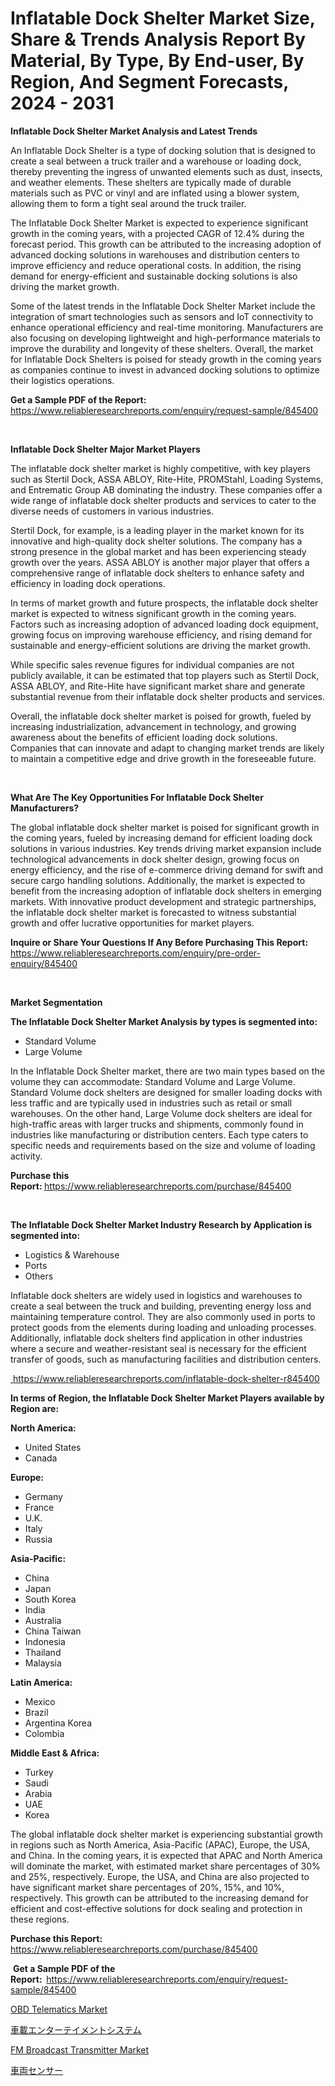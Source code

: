 <p><h1>Inflatable Dock Shelter Market Size, Share & Trends Analysis Report By Material, By Type, By End-user, By Region, And Segment Forecasts, 2024 - 2031</h1></p><p><strong>Inflatable Dock Shelter Market Analysis and Latest Trends</strong></p>
<p><p>An Inflatable Dock Shelter is a type of docking solution that is designed to create a seal between a truck trailer and a warehouse or loading dock, thereby preventing the ingress of unwanted elements such as dust, insects, and weather elements. These shelters are typically made of durable materials such as PVC or vinyl and are inflated using a blower system, allowing them to form a tight seal around the truck trailer.</p><p>The Inflatable Dock Shelter Market is expected to experience significant growth in the coming years, with a projected CAGR of 12.4% during the forecast period. This growth can be attributed to the increasing adoption of advanced docking solutions in warehouses and distribution centers to improve efficiency and reduce operational costs. In addition, the rising demand for energy-efficient and sustainable docking solutions is also driving the market growth.</p><p>Some of the latest trends in the Inflatable Dock Shelter Market include the integration of smart technologies such as sensors and IoT connectivity to enhance operational efficiency and real-time monitoring. Manufacturers are also focusing on developing lightweight and high-performance materials to improve the durability and longevity of these shelters. Overall, the market for Inflatable Dock Shelters is poised for steady growth in the coming years as companies continue to invest in advanced docking solutions to optimize their logistics operations.</p></p>
<p><strong>Get a Sample PDF of the Report:&nbsp;</strong> <a href="https://www.reliableresearchreports.com/enquiry/request-sample/845400">https://www.reliableresearchreports.com/enquiry/request-sample/845400</a></p>
<p>&nbsp;</p>
<p><strong>Inflatable Dock Shelter Major Market Players</strong></p>
<p><p>The inflatable dock shelter market is highly competitive, with key players such as Stertil Dock, ASSA ABLOY, Rite-Hite, PROMStahl, Loading Systems, and Entrematic Group AB dominating the industry. These companies offer a wide range of inflatable dock shelter products and services to cater to the diverse needs of customers in various industries.</p><p>Stertil Dock, for example, is a leading player in the market known for its innovative and high-quality dock shelter solutions. The company has a strong presence in the global market and has been experiencing steady growth over the years. ASSA ABLOY is another major player that offers a comprehensive range of inflatable dock shelters to enhance safety and efficiency in loading dock operations.</p><p>In terms of market growth and future prospects, the inflatable dock shelter market is expected to witness significant growth in the coming years. Factors such as increasing adoption of advanced loading dock equipment, growing focus on improving warehouse efficiency, and rising demand for sustainable and energy-efficient solutions are driving the market growth.</p><p>While specific sales revenue figures for individual companies are not publicly available, it can be estimated that top players such as Stertil Dock, ASSA ABLOY, and Rite-Hite have significant market share and generate substantial revenue from their inflatable dock shelter products and services.</p><p>Overall, the inflatable dock shelter market is poised for growth, fueled by increasing industrialization, advancement in technology, and growing awareness about the benefits of efficient loading dock solutions. Companies that can innovate and adapt to changing market trends are likely to maintain a competitive edge and drive growth in the foreseeable future.</p></p>
<p>&nbsp;</p>
<p><strong>What Are The Key Opportunities For Inflatable Dock Shelter Manufacturers?</strong></p>
<p><p>The global inflatable dock shelter market is poised for significant growth in the coming years, fueled by increasing demand for efficient loading dock solutions in various industries. Key trends driving market expansion include technological advancements in dock shelter design, growing focus on energy efficiency, and the rise of e-commerce driving demand for swift and secure cargo handling solutions. Additionally, the market is expected to benefit from the increasing adoption of inflatable dock shelters in emerging markets. With innovative product development and strategic partnerships, the inflatable dock shelter market is forecasted to witness substantial growth and offer lucrative opportunities for market players.</p></p>
<p><strong>Inquire or Share Your Questions If Any Before Purchasing This Report:</strong> <a href="https://www.reliableresearchreports.com/enquiry/pre-order-enquiry/845400">https://www.reliableresearchreports.com/enquiry/pre-order-enquiry/845400</a></p>
<p>&nbsp;</p>
<p><strong>Market Segmentation</strong></p>
<p><strong>The Inflatable Dock Shelter Market Analysis by types is segmented into:</strong></p>
<p><ul><li>Standard Volume</li><li>Large Volume</li></ul></p>
<p><p>In the Inflatable Dock Shelter market, there are two main types based on the volume they can accommodate: Standard Volume and Large Volume. Standard Volume dock shelters are designed for smaller loading docks with less traffic and are typically used in industries such as retail or small warehouses. On the other hand, Large Volume dock shelters are ideal for high-traffic areas with larger trucks and shipments, commonly found in industries like manufacturing or distribution centers. Each type caters to specific needs and requirements based on the size and volume of loading activity.</p></p>
<p><strong>Purchase this Report:&nbsp;</strong><a href="https://www.reliableresearchreports.com/purchase/845400">https://www.reliableresearchreports.com/purchase/845400</a></p>
<p>&nbsp;</p>
<p><strong>The Inflatable Dock Shelter Market Industry Research by Application is segmented into:</strong></p>
<p><ul><li>Logistics & Warehouse</li><li>Ports</li><li>Others</li></ul></p>
<p><p>Inflatable dock shelters are widely used in logistics and warehouses to create a seal between the truck and building, preventing energy loss and maintaining temperature control. They are also commonly used in ports to protect goods from the elements during loading and unloading processes. Additionally, inflatable dock shelters find application in other industries where a secure and weather-resistant seal is necessary for the efficient transfer of goods, such as manufacturing facilities and distribution centers.</p></p>
<p><a href="https://www.reliableresearchreports.com/inflatable-dock-shelter-r845400">&nbsp;https://www.reliableresearchreports.com/inflatable-dock-shelter-r845400</a></p>
<p><strong>In terms of Region, the Inflatable Dock Shelter Market Players available by Region are:</strong></p>
<p>
    <p> <strong> North America: </strong>
        <ul>
            <li>United States</li>
            <li>Canada</li>
        </ul>
        </p> 
    <p> <strong> Europe: </strong>
        <ul>
            <li>Germany</li>
            <li>France</li>
            <li>U.K.</li>
            <li>Italy</li>
            <li>Russia</li>
        </ul>
        </p> 
    <p> <strong> Asia-Pacific: </strong>
        <ul>
            <li>China</li>
            <li>Japan</li>
            <li>South Korea</li>
            <li>India</li>
            <li>Australia</li>
            <li>China Taiwan</li>
            <li>Indonesia</li>
            <li>Thailand</li>
            <li>Malaysia</li>
        </ul>
        </p> 
    <p> <strong> Latin America: </strong>
        <ul>
            <li>Mexico</li>
            <li>Brazil</li>
            <li>Argentina Korea</li>
            <li>Colombia</li>
        </ul>
        </p> 
    <p> <strong> Middle East & Africa: </strong>
        <ul>
            <li>Turkey</li>
            <li>Saudi</li>
            <li>Arabia</li>
            <li>UAE</li>
            <li>Korea</li>
        </ul>
    </p>
    </p>
<p><p>The global inflatable dock shelter market is experiencing substantial growth in regions such as North America, Asia-Pacific (APAC), Europe, the USA, and China. In the coming years, it is expected that APAC and North America will dominate the market, with estimated market share percentages of 30% and 25%, respectively. Europe, the USA, and China are also projected to have significant market share percentages of 20%, 15%, and 10%, respectively. This growth can be attributed to the increasing demand for efficient and cost-effective solutions for dock sealing and protection in these regions.</p></p>
<p><strong>Purchase this Report: </strong><a href="https://www.reliableresearchreports.com/purchase/845400">https://www.reliableresearchreports.com/purchase/845400</a></p>
<p>&nbsp;<strong>Get a Sample PDF of the Report:&nbsp;&nbsp;</strong><a href="https://www.reliableresearchreports.com/enquiry/request-sample/845400">https://www.reliableresearchreports.com/enquiry/request-sample/845400</a></p>
<p><strong></strong></p>
<p><p><a href="https://github.com/ockatxef85/Market-Research-Report-List-1/blob/main/obd-telematics-market.md">OBD Telematics Market</a></p><p><a href="https://github.com/AdellaPrice2023/Market-Research-Report-List-1/blob/main/4386856154573.md">車載エンターテイメントシステム</a></p><p><a href="https://github.com/msbsaifansami/Market-Research-Report-List-1/blob/main/fm-broadcast-transmitter-market.md">FM Broadcast Transmitter Market</a></p><p><a href="https://github.com/andym141978/Market-Research-Report-List-1/blob/main/6056564154572.md">車両センサー</a></p></p>